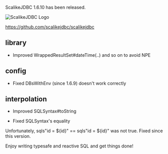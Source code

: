 ScalikeJDBC 1.6.10 has been released. 

![ScalikeJDBC Logo](http://scalikejdbc.org/img/logo.png)

https://github.com/scalikejdbc/scalikejdbc

## library

- Improved WrappedResultSet#dateTime(..) and so on to avoid NPE

## config 

- Fixed DBsWithEnv (since 1.6.9) doesn't work correctly

## interpolation

- Improved SQLSyntax#toString

- Fixed SQLSyntax's equality 

Unfortunately, sqls"id = ${id}" == sqls"id = ${id}" was not true. Fixed since this version.

Enjoy writing typesafe and reactive SQL and get things done!

